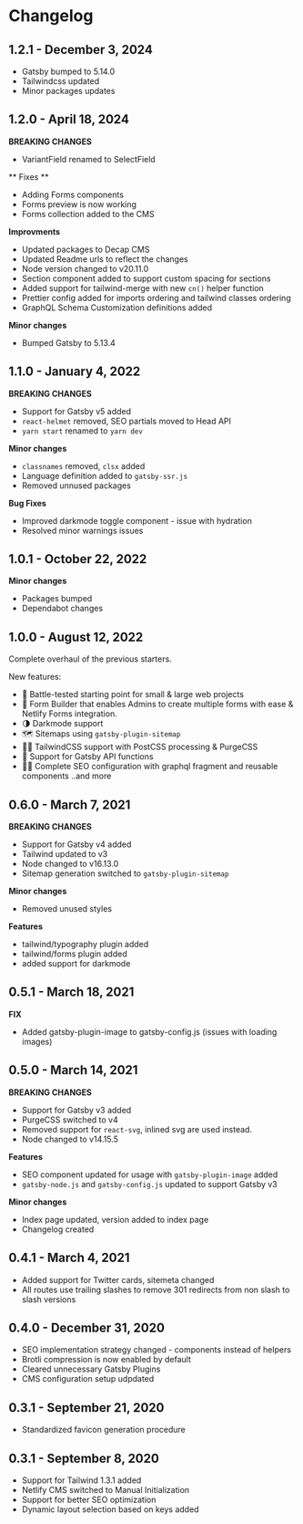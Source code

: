 # Changelog

## 1.2.1 - December 3, 2024

- Gatsby bumped to 5.14.0
- Tailwindcss updated
- Minor packages updates

## 1.2.0 - April 18, 2024

**BREAKING CHANGES**

- VariantField renamed to SelectField

** Fixes **

- Adding Forms components
- Forms preview is now working
- Forms collection added to the CMS

**Improvments**

- Updated packages to Decap CMS
- Updated Readme urls to reflect the changes
- Node version changed to v20.11.0
- Section component added to support custom spacing for sections
- Added support for tailwind-merge with new `cn()` helper function
- Prettier config added for imports ordering and tailwind classes ordering
- GraphQL Schema Customization definitions added

**Minor changes**

- Bumped Gatsby to 5.13.4

## 1.1.0 - January 4, 2022

**BREAKING CHANGES**

- Support for Gatsby v5 added
- `react-helmet` removed, SEO partials moved to Head API
- `yarn start` renamed to `yarn dev`

**Minor changes**

- `classnames` removed, `clsx` added
- Language definition added to `gatsby-ssr.js`
- Removed unnused packages

**Bug Fixes**

- Improved darkmode toggle component - issue with hydration
- Resolved minor warnings issues

## 1.0.1 - October 22, 2022

**Minor changes**

- Packages bumped
- Dependabot changes

## 1.0.0 - August 12, 2022

Complete overhaul of the previous starters.

New features:

- 💪 Battle-tested starting point for small & large web projects
- 📄 Form Builder that enables Admins to create multiple forms with ease & Netlify Forms integration.
- 🌗 Darkmode support
- 🗺 Sitemaps using `gatsby-plugin-sitemap`
- 💇‍♀️ TailwindCSS support with PostCSS processing & PurgeCSS
- 🔌 Support for Gatsby API functions
- 🕵️‍♂️ Complete SEO configuration with graphql fragment and reusable components
  ..and more

## 0.6.0 - March 7, 2021

**BREAKING CHANGES**

- Support for Gatsby v4 added
- Tailwind updated to v3
- Node changed to v16.13.0
- Sitemap generation switched to `gatsby-plugin-sitemap`

**Minor changes**

- Removed unused styles

**Features**

- tailwind/typography plugin added
- tailwind/forms plugin added
- added support for darkmode

## 0.5.1 - March 18, 2021

**FIX**

- Added gatsby-plugin-image to gatsby-config.js (issues with loading images)

## 0.5.0 - March 14, 2021

**BREAKING CHANGES**

- Support for Gatsby v3 added
- PurgeCSS switched to v4
- Removed support for `react-svg`, inlined svg are used instead.
- Node changed to v14.15.5

**Features**

- SEO component updated for usage with `gatsby-plugin-image` added
- `gatsby-node.js` and `gatsby-config.js` updated to support Gatsby v3

**Minor changes**

- Index page updated, version added to index page
- Changelog created

## 0.4.1 - March 4, 2021

- Added support for Twitter cards, sitemeta changed
- All routes use trailing slashes to remove 301 redirects from non slash to slash versions

## 0.4.0 - December 31, 2020

- SEO implementation strategy changed - components instead of helpers
- Brotli compression is now enabled by default
- Cleared unnecessary Gatsby Plugins
- CMS configuration setup udpdated

## 0.3.1 - September 21, 2020

- Standardized favicon generation procedure

## 0.3.1 - September 8, 2020

- Support for Tailwind 1.3.1 added
- Netlify CMS switched to Manual Initialization
- Support for better SEO optimization
- Dynamic layout selection based on keys added
